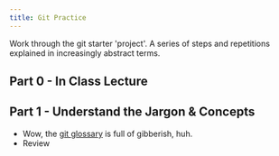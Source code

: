 ```yaml
---
title: Git Practice
---
```


Work through the git starter 'project'. A series of steps and repetitions explained in increasingly abstract terms.


## Part 0 - In Class Lecture

## Part 1 - Understand the Jargon & Concepts
- Wow, the [git glossary](https://git-scm.com/docs/gitglossary) is full of gibberish, huh.
- Review 
